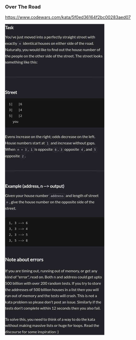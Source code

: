 ### Over The Road

https://www.codewars.com/kata/5f0ed36164f2bc00283aed07

![description](./description.jpg "Description")
